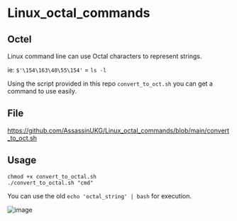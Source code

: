 # Linux_octal_commands

## Octel 

Linux command line can use Octal characters to represent strings. 

ie: `$'\154\163\40\55\154'` = `ls -l`

Using the script provided in this repo `convert_to_oct.sh` you can get a command to use easily. 

## File
https://github.com/AssassinUKG/Linux_octal_commands/blob/main/convert_to_oct.sh

## Usage

```
chmod +x convert_to_octal.sh
./convert_to_octal.sh "cmd" 
```

You can use the old `echo 'octal_string' | bash` for execution.

![image](https://github.com/AssassinUKG/Linux_octel_commands/assets/5285547/0b05e533-4ef3-4dd1-bf2c-bbcb5b5196f8)
